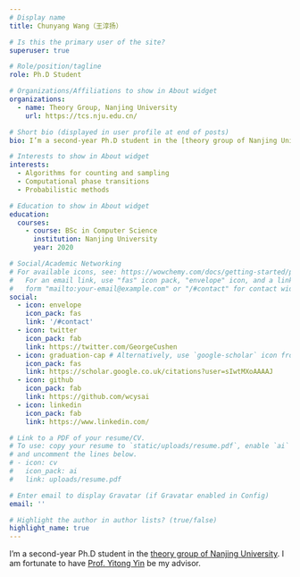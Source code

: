 ```yaml
---
# Display name
title: Chunyang Wang（王淳扬）

# Is this the primary user of the site?
superuser: true

# Role/position/tagline
role: Ph.D Student 

# Organizations/Affiliations to show in About widget
organizations:
  - name: Theory Group, Nanjing University
    url: https://tcs.nju.edu.cn/

# Short bio (displayed in user profile at end of posts)
bio: I’m a second-year Ph.D student in the [theory group of Nanjing University](tcs.nju.edu.cn). I am fortunate to have [Prof. Yitong Yin](http://tcs.nju.edu.cn/yinyt/) be my advisor. 

# Interests to show in About widget
interests:
  - Algorithms for counting and sampling
  - Computational phase transitions 
  - Probabilistic methods

# Education to show in About widget
education:
  courses:
    - course: BSc in Computer Science
      institution: Nanjing University
      year: 2020

# Social/Academic Networking
# For available icons, see: https://wowchemy.com/docs/getting-started/page-builder/#icons
#   For an email link, use "fas" icon pack, "envelope" icon, and a link in the
#   form "mailto:your-email@example.com" or "/#contact" for contact widget.
social:
  - icon: envelope
    icon_pack: fas
    link: '/#contact'
  - icon: twitter
    icon_pack: fab
    link: https://twitter.com/GeorgeCushen
  - icon: graduation-cap # Alternatively, use `google-scholar` icon from `ai` icon pack
    icon_pack: fas
    link: https://scholar.google.co.uk/citations?user=sIwtMXoAAAAJ
  - icon: github
    icon_pack: fab
    link: https://github.com/wcysai
  - icon: linkedin
    icon_pack: fab
    link: https://www.linkedin.com/

# Link to a PDF of your resume/CV.
# To use: copy your resume to `static/uploads/resume.pdf`, enable `ai` icons in `params.toml`,
# and uncomment the lines below.
# - icon: cv
#   icon_pack: ai
#   link: uploads/resume.pdf

# Enter email to display Gravatar (if Gravatar enabled in Config)
email: ''

# Highlight the author in author lists? (true/false)
highlight_name: true
---
```


I’m a second-year Ph.D student in the [theory group of Nanjing University](tcs.nju.edu.cn). I am fortunate to have [Prof. Yitong Yin](http://tcs.nju.edu.cn/yinyt/) be my advisor. 
